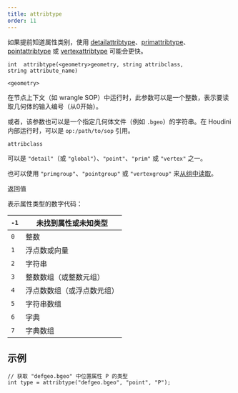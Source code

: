 ```yaml
---
title: attribtype
order: 11
---
```

如果提前知道属性类别，使用 [detailattribtype](detailattribtype.html "返回几何体细节属性的类型")、[primattribtype](primattribtype.html "返回几何体图元属性的类型")、[pointattribtype](pointattribtype.html "返回几何体点属性的类型") 或 [vertexattribtype](vertexattribtype.html "返回几何体顶点属性的类型") 可能会更快。

`int  attribtype(<geometry>geometry, string attribclass, string attribute_name)`

`<geometry>`

在节点上下文（如 wrangle SOP）中运行时，此参数可以是一个整数，表示要读取几何体的输入编号（从0开始）。

或者，该参数也可以是一个指定几何体文件（例如 `.bgeo`）的字符串。在 Houdini 内部运行时，可以是 `op:/path/to/sop` 引用。

`attribclass`

可以是 `"detail"`（或 `"global"`）、`"point"`、`"prim"` 或 `"vertex"` 之一。

也可以使用 `"primgroup"`、`"pointgroup"` 或 `"vertexgroup"` 来[从组中读取](../groups.html "在 VEX 中，可以像读取属性一样读取图元/点/顶点组的内容")。

返回值

表示属性类型的数字代码：

| `-1` | 未找到属性或未知类型       |
| ------ | -------------------------- |
| `0`  | 整数                       |
| `1`  | 浮点数或向量               |
| `2`  | 字符串                     |
| `3`  | 整数数组（或整数元组）     |
| `4`  | 浮点数数组（或浮点数元组） |
| `5`  | 字符串数组                 |
| `6`  | 字典                       |
| `7`  | 字典数组                   |

## 示例

```vex
// 获取 "defgeo.bgeo" 中位置属性 P 的类型
int type = attribtype("defgeo.bgeo", "point", "P");

```

